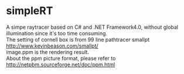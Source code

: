 simpleRT
========

A simpe raytracer based on C# and .NET Framework4.0, without global illumination since it's too time consuming.                             
The setting of cornell box is from 99 line pathtracer smallpt <http://www.kevinbeason.com/smallpt/>                 
image.ppm is the rendering result.                                                          
About the ppm picture format, please refer to  <http://netpbm.sourceforge.net/doc/ppm.html> 

